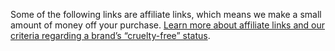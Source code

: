 Some of the following links are affiliate links, which means we make a small amount of money off your purchase. [Learn more about affiliate links and our criteria regarding a brand’s “cruelty-free” status](/about).
